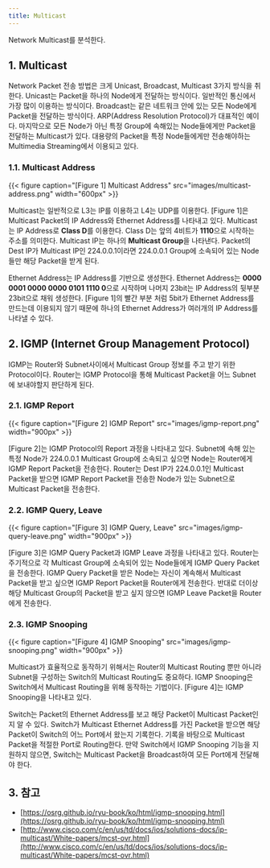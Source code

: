 ```yaml
---
title: Multicast
---
```


Network Multicast를 분석한다.

## 1. Multicast

Network Packet 전송 방법은 크게 Unicast, Broadcast, Multicast 3가지 방식을 취한다. Unicast는 Packet을 하나의 Node에게 전달하는 방식이다. 일반적인 통신에서 가장 많이 이용하는 방식이다. Broadcast는 같은 네트워크 안에 있는 모든 Node에게 Packet을 전달하는 방식이다. ARP(Address Resolution Protocol)가 대표적인 예이다. 마지막으로 모든 Node가 아닌 특정 Group에 속해있는 Node들에게만 Packet을 전달하는 Multicast가 있다. 대용량의 Packet을 특정 Node들에게만 전송해야하는 Multimedia Streaming에서 이용되고 있다.

### 1.1. Multicast Address

{{< figure caption="[Figure 1] Multicast Address" src="images/multicast-address.png" width="600px" >}}

Multicast는 일반적으로 L3는 IP를 이용하고 L4는 UDP를 이용한다. [Figure 1]은 Multicast Packet의 IP Address와 Ethernet Address를 나타내고 있다. Multicast는 IP Address로 **Class D**를 이용한다. Class D는 앞의 4비트가 **1110**으로 시작하는 주소를 의미한다. Multicast IP는 하나의 **Multicast Group**을 나타낸다. Packet의 Dest IP가 Multicast IP인 224.0.0.1이라면 224.0.0.1 Group에 소속되어 있는 Node들만 해당 Packet을 받게 된다.

Ethernet Address는 IP Address를 기반으로 생성한다. Ethernet Address는 **0000 0001 0000 0000 0101 1110 0**으로 시작하며 나머지 23bit는 IP Address의 뒷부분 23bit으로 채워 생성한다. [Figure 1]의 빨간 부분 처럼 5bit가 Ethernet Address를 만드는데 이용되지 않기 때문에 하나의 Ethernet Address가 여러개의 IP Address를 나타낼 수 있다.

## 2. IGMP (Internet Group Management Protocol)

IGMP는 Router와 Subnet사이에서 Multicast Group 정보를 주고 받기 위한 Protocol이다. Router는 IGMP Protocol을 통해 Multicast Packet을 어느 Subnet에 보내야할지 판단하게 된다.

### 2.1. IGMP Report

{{< figure caption="[Figure 2] IGMP Report" src="images/igmp-report.png" width="900px" >}}

[Figure 2]는 IGMP Protocol의 Report 과정을 나타내고 있다. Subnet에 속해 있는 특정 Node가 224.0.0.1 Multicast Group에 소속되고 싶으면 Node는 Router에게 IGMP Report Packet을 전송한다. Router는 Dest IP가 224.0.0.1인 Multicast Packet을 받으면 IGMP Report Packet을 전송한 Node가 있는 Subnet으로 Multicast Packet을 전송한다.

### 2.2. IGMP Query, Leave

{{< figure caption="[Figure 3] IGMP Query, Leave" src="images/igmp-query-leave.png" width="900px" >}}

[Figure 3]은 IGMP Query Packet과 IGMP Leave 과정을 나타내고 있다. Router는 주기적으로 각 Multicast Group에 소속되어 있는 Node들에게 IGMP Query Packet을 전송한다. IGMP Query Packet을 받은 Node는 자신이 계속해서 Multicast Packet을 받고 싶으면 IGMP Report Packet을 Router에게 전송한다. 반대로 더이상 해당 Multicast Group의 Packet을 받고 싶지 않으면 IGMP Leave Packet을 Router에게 전송한다.

### 2.3. IGMP Snooping

{{< figure caption="[Figure 4] IGMP Snooping" src="images/igmp-snooping.png" width="900px" >}}

Multicast가 효율적으로 동작하기 위해서는 Router의 Multicast Routing 뿐만 아니라 Subnet을 구성하는 Switch의 Multicast Routing도 중요하다. IGMP Snooping은 Switch에서 Multicast Routing을 위해 동작하는 기법이다. [Figure 4]는 IGMP Snooping을 나타내고 있다.

Switch는 Packet의 Ethernet Address를 보고 해당 Packet이 Multicast Packet인지 알 수 있다. Switch가 Multicast Ethernet Address를 가진 Packet을 받으면 해당 Packet이 Switch의 어느 Port에서 왔는지 기록한다. 기록을 바탕으로 Multicast Packet을 적절한 Port로 Routing한다. 만약 Switch에서 IGMP Snooping 기능을 지원하지 않으면, Switch는 Multicast Packet을 Broadcast하여 모든 Port에게 전달해야 한다.

## 3. 참고

* [https://osrg.github.io/ryu-book/ko/html/igmp-snooping.html](https://osrg.github.io/ryu-book/ko/html/igmp-snooping.html)
*  [http://www.cisco.com/c/en/us/td/docs/ios/solutions-docs/ip-multicast/White-papers/mcst-ovr.html](http://www.cisco.com/c/en/us/td/docs/ios/solutions-docs/ip-multicast/White-papers/mcst-ovr.html)
